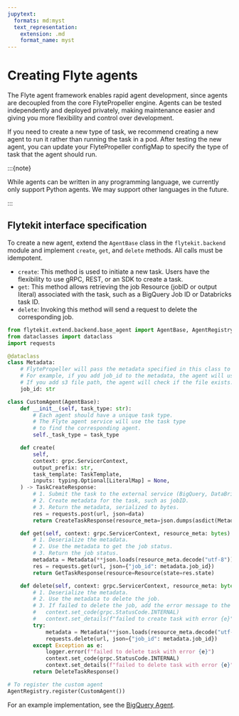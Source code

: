 ```yaml
---
jupytext:
  formats: md:myst
  text_representation:
    extension: .md
    format_name: myst
---
```


# Creating Flyte agents

The Flyte agent framework enables rapid agent development, since agents are decoupled from the core FlytePropeller engine. Agents can be tested independently and deployed privately, making maintenance easier and giving you more flexibility and control over development.

If you need to create a new type of task, we recommend creating a new agent to run it rather than running the task in a pod. After testing the new agent, you can update your FlytePropeller configMap to specify the type of task that the agent should run.

:::{note}

While agents can be written in any programming language, we currently only support Python agents. We may support other languages in the future.

:::

## Flytekit interface specification

To create a new agent, extend the `AgentBase` class in the `flytekit.backend` module and implement `create`, `get`, and `delete` methods. All calls must be idempotent.

- `create`: This method is used to initiate a new task. Users have the flexibility to use gRPC, REST, or an SDK to create a task.
- `get`: This method allows retrieving the job Resource (jobID or output literal) associated with the task, such as a BigQuery Job ID or Databricks task ID.
- `delete`: Invoking this method will send a request to delete the corresponding job.

```python
from flytekit.extend.backend.base_agent import AgentBase, AgentRegistry
from dataclasses import dataclass
import requests

@dataclass
class Metadata:
    # FlytePropeller will pass the metadata specified in this class to the agent.
    # For example, if you add job_id to the metadata, the agent will use the job_id to get the job status.
    # If you add s3 file path, the agent will check if the file exists.
    job_id: str

class CustomAgent(AgentBase):
    def __init__(self, task_type: str):
        # Each agent should have a unique task type.
        # The Flyte agent service will use the task type
        # to find the corresponding agent.
        self._task_type = task_type

    def create(
        self,
        context: grpc.ServicerContext,
        output_prefix: str,
        task_template: TaskTemplate,
        inputs: typing.Optional[LiteralMap] = None,
    ) -> TaskCreateResponse:
        # 1. Submit the task to the external service (BigQuery, DataBricks, etc.)
        # 2. Create metadata for the task, such as jobID.
        # 3. Return the metadata, serialized to bytes.
        res = requests.post(url, json=data)
        return CreateTaskResponse(resource_meta=json.dumps(asdict(Metadata(job_id=str(res.job_id)))).encode("utf-8"))

    def get(self, context: grpc.ServicerContext, resource_meta: bytes) -> TaskGetResponse:
        # 1. Deserialize the metadata.
        # 2. Use the metadata to get the job status.
        # 3. Return the job status.
        metadata = Metadata(**json.loads(resource_meta.decode("utf-8")))
        res = requests.get(url, json={"job_id": metadata.job_id})
        return GetTaskResponse(resource=Resource(state=res.state)

    def delete(self, context: grpc.ServicerContext, resource_meta: bytes) -> TaskDeleteResponse:
        # 1. Deserialize the metadata.
        # 2. Use the metadata to delete the job.
        # 3. If failed to delete the job, add the error message to the grpc context.
        #   context.set_code(grpc.StatusCode.INTERNAL)
        #   context.set_details(f"failed to create task with error {e}")
        try:
            metadata = Metadata(**json.loads(resource_meta.decode("utf-8")))
            requests.delete(url, json={"job_id": metadata.job_id})
        except Exception as e:
            logger.error(f"failed to delete task with error {e}")
            context.set_code(grpc.StatusCode.INTERNAL)
            context.set_details(f"failed to delete task with error {e}")
        return DeleteTaskResponse()

# To register the custom agent
AgentRegistry.register(CustomAgent())
```

For an example implementation, see the [BigQuery Agent](https://github.com/flyteorg/flytekit/blob/9977aac26242ebbede8e00d476c2fbc59ac5487a/plugins/flytekit-bigquery/flytekitplugins/bigquery/agent.py#L35).
